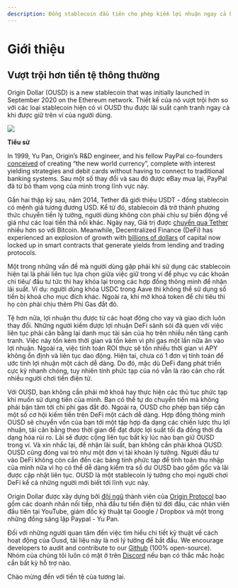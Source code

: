 ```yaml
---
description: Đồng stablecoin đầu tiên cho phép kiếm lợi nhuận ngay cả khi được giữ trong ví của bạn
---
```


# Giới thiệu

## **Vượt trội hơn tiền tệ thông thường**

Origin Dollar (OUSD) is a new stablecoin that was initially launched in September 2020 on the Ethereum network. Thiết kế của nó vượt trội hơn so với các loại stablecoin hiện có vì OUSD thu được lãi suất cạnh tranh ngay cả khi được giữ trên ví của người dùng.

![](.gitbook/assets/origin-dollar-summary.jpeg)

**Tiểu sử**

In 1999, Yu Pan, Origin’s R\&D engineer, and his fellow PayPal co-founders [conceived](https://www.cnbc.com/2017/08/14/david-sacks-cryptocurrency-interview.html) of creating “the new world currency”, complete with interest yielding strategies and debit cards without having to connect to traditional banking systems. Sau một số thay đổi và sau đó được eBay mua lại, PayPal đã từ bỏ tham vọng của mình trong lĩnh vực này.

Gần hai thập kỷ sau, năm 2014, Tether đã giới thiệu USDT - đồng stablecoin có mệnh giá tương đương USD. Kể từ đó, stablecoin đã trở thành phương thức chuyển tiền lý tưởng, người dùng không còn phải chịu sự biến động về giá như các loại tiền thả nổi khác. Ngày nay, Giá trị được [chuyển qua Tether](https://www.bloomberg.com/news/articles/2019-10-01/tether-not-bitcoin-likely-the-world-s-most-used-cryptocurrency) nhiều hơn so với Bitcoin. Meanwhile, Decentralized Finance (DeFi) has experienced an explosion of growth with [billions of dollars](https://defipulse.com) of capital now locked up in smart contracts that generate yields from lending and trading protocols.

Một trong những vấn đề mà người dùng gặp phải khi sử dụng các stablecoin hiện tại là phải liên tục lựa chọn giữa việc giữ trong ví để phục vụ các khoản chi tiêu/ đầu tư tức thì hay khóa lại trong các hợp đồng thông minh để nhận lãi suất. Ví dụ: người dùng khóa USDC trong Aave thì không thể sử dụng số tiền bị khoá cho mục đích khác. Ngoài ra, khi mở khoá token để chi tiêu thì họ còn phải chịu thêm Phí Gas đắt đỏ.

Tệ hơn nữa, lợi nhuận thu được từ các hoạt động cho vay và giao dịch luôn thay đổi. Những người kiếm được lợi nhuận DeFi sành sỏi đã quen với việc liên tục phải cân bằng lại danh mục tài sản của họ trên nhiều nền tảng cạnh tranh. Việc này tốn kém thời gian và tốn kém vì phí gas một lần nữa ăn vào lợi nhuận. Ngoài ra, việc tính toán ROI thực sẽ tốn nhiều thời gian vì APY không ổn định và liên tục dao động. Hiện tai, chưa có 1 đơn vị tính toán để ước tính lợi nhuận một cách dễ dàng. Do đó, mặc dù DeFi đang phát triển cực kỳ nhanh chóng, tuy nhiên tính phức tạp của nó vẫn là rào cản cho rất nhiều người chơi tiền điện tử.

Với OUSD, bạn không cần phải mở khoá hay thực hiện các thủ tục phức tạp khi muốn sử dụng tiền của mình. Bạn có thể tự do chuyển tiền mà không phải bận tâm tới chi phí gas đắt đỏ. Ngoài ra, OUSD cho phép bạn tiếp cận một số cơ hội kiếm tiền trên DeFi một cách dễ dàng. Hợp đồng thông minh OUSD sẽ chuyển vốn của bạn tới một tập hợp đa dạng các chiến lược thu lợi nhuận, tái cân bằng theo thời gian để đạt được lợi suất tối đa đồng thời đa dạng hóa rủi ro. Lãi sẽ được cộng liên tục bất kỳ lúc nào bạn giữ OUSD trong ví. Và xin nhắc lại, để nhận lãi suất, bạn không cần phải khoá OUSD. OUSD cũng đóng vai trò như một đơn vị tài khoản lý tưởng. Người đầu tư vào DeFi không còn cần đến các bảng tính phức tạp để tính toán thu nhập của mình nữa vì họ có thể dễ dàng kiểm tra số dư OUSD bao gồm gốc và lãi được cập nhật liên tục. OUSD là một stablecoin lý tưởng cho mọi người chơi DeFi kể cả những người mới biết tới lĩnh vực này.

Origin Dollar được xây dựng bởi [đội ngũ](https://www.originprotocol.com/team) thành viên của [Origin Protocol](https://www.originprotocol.com) bao gồm các doanh nhân nối tiếp, nhà đầu tư tiền điện tử đời đầu, các nhân viên đầu tiên tại YouTube, giám đốc kỹ thuật tại Google / Dropbox và một trong những đồng sáng lập Paypal - Yu Pan.

Đối với những người quan tâm đến việc tìm hiểu chi tiết kỹ thuật về cách hoạt động của Ousd, tài liệu này là nơi lý tưởng để bắt đầu. We encourage developers to audit and contribute to our [Github](http://www.github.com/OriginProtocol) (100% open-source). Nhóm của chúng tôi luôn có mặt ở trên [Discord](https://www.originprotocol.com/discord) nếu bạn có thắc mắc hoặc cần bất kỳ hỗ trợ nào.

Chào mừng đến với tiền tệ của tương lai.
